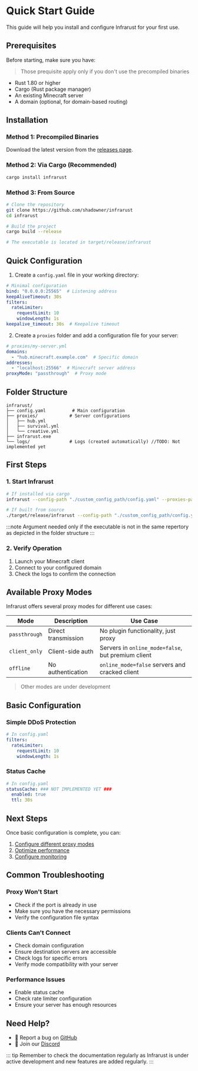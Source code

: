# Quick Start Guide

This guide will help you install and configure Infrarust for your first use.

## Prerequisites

Before starting, make sure you have:

> Those prequisite apply only if you don't use the precompiled binaries

- Rust 1.80 or higher
- Cargo (Rust package manager)
- An existing Minecraft server
- A domain (optional, for domain-based routing)

## Installation

### Method 1: Precompiled Binaries

Download the latest version from the [releases page](https://github.com/shadowner/infrarust/releases).

### Method 2: Via Cargo (Recommended)

```bash
cargo install infrarust
```

### Method 3: From Source

```bash
# Clone the repository
git clone https://github.com/shadowner/infrarust
cd infrarust

# Build the project
cargo build --release

# The executable is located in target/release/infrarust
```

## Quick Configuration

1. Create a `config.yaml` file in your working directory:

```yaml
# Minimal configuration
bind: "0.0.0.0:25565"  # Listening address
keepAliveTimeout: 30s
filters:
  rateLimiter:
    requestLimit: 10
    windowLength: 1s
keepalive_timeout: 30s  # Keepalive timeout
```

2. Create a `proxies` folder and add a configuration file for your server:

```yaml
# proxies/my-server.yml
domains:
  - "hub.minecraft.example.com"  # Specific domain
addresses:
  - "localhost:25566"  # Minecraft server address
proxyMode: "passthrough"  # Proxy mode
```

## Folder Structure

```
infrarust/
├── config.yaml          # Main configuration
├── proxies/            # Server configurations
│   ├── hub.yml
│   ├── survival.yml
│   └── creative.yml
├── infrarust.exe
└── logs/               # Logs (created automatically) //TODO: Not implemented yet
```

## First Steps

### 1. Start Infrarust

```bash
# If installed via cargo
infrarust --config-path "./custom_config_path/config.yaml" --proxies-path "./custom_proxies_path/" 

# If built from source
./target/release/infrarust --config-path "./custom_config_path/config.yaml" --proxies-path "./custom_proxies_path/" 
```

:::note
Argument needed only if the executable is not in the same repertory as depicted in the folder structure
:::

### 2. Verify Operation

1. Launch your Minecraft client
2. Connect to your configured domain
3. Check the logs to confirm the connection

## Available Proxy Modes

Infrarust offers several proxy modes for different use cases:

| Mode | Description | Use Case |
|------|-------------|----------|
| `passthrough` | Direct transmission | No plugin functionality, just proxy |
| `client_only` | Client-side auth | Servers in `online_mode=false`, but premium client |
| `offline` | No authentication | `online_mode=false` servers and cracked client |

> Other modes are under development

## Basic Configuration

### Simple DDoS Protection

```yaml
# In config.yaml
filters:
  rateLimiter:
    requestLimit: 10
    windowLength: 1s
```

### Status Cache

```yaml
# In config.yaml
statusCache: ### NOT IMPLEMENTED YET ###
  enabled: true
  ttl: 30s
```

## Next Steps

Once basic configuration is complete, you can:

1. [Configure different proxy modes](../proxy/modes/)
2. [Optimize performance](../proxy/performance)
3. [Configure monitoring](../quickstart/deployment.md)

## Common Troubleshooting

### Proxy Won't Start

- Check if the port is already in use
- Make sure you have the necessary permissions
- Verify the configuration file syntax

### Clients Can't Connect

- Check domain configuration
- Ensure destination servers are accessible
- Check logs for specific errors
- Verify mode compatibility with your server

### Performance Issues

- Enable status cache
- Check rate limiter configuration
- Ensure your server has enough resources

## Need Help?

- 🐛 Report a bug on [GitHub](https://github.com/shadowner/infrarust/issues)
- 💬 Join our [Discord](https://discord.gg/uzs5nZsWaB)
 
::: tip
Remember to check the documentation regularly as Infrarust is under active development and new features are added regularly.
:::
